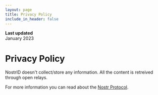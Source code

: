 ```yaml
---
layout: page
title: Privacy Policy
include_in_header: false
---
```


**Last updated**  
January 2023

# Privacy Policy
NostrID doesn't collect/store any information. All the content is retreived through open relays.

For more information you can read about the [Nostr Protocol](https://github.com/nostr-protocol/nostr).
